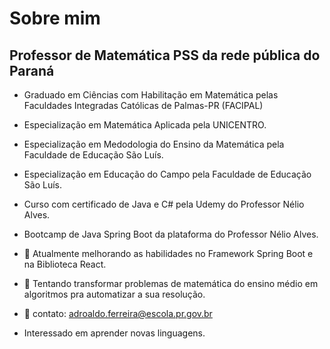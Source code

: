 # Sobre mim

## Professor de Matemática PSS da rede pública do Paraná
- Graduado em Ciências com Habilitação em Matemática pelas Faculdades Integradas Católicas de Palmas-PR (FACIPAL)
- Especialização em Matemática Aplicada pela UNICENTRO.
- Especialização em Medodologia do Ensino da Matemática pela Faculdade de Educação São Luís.
- Especialização em Educação do Campo pela Faculdade de Educação São Luís.
-  Curso com certificado de Java e C# pela Udemy do Professor Nélio Alves.
- Bootcamp de Java Spring Boot da plataforma do Professor Nélio Alves. 

- 🌱 Atualmente melhorando as habilidades no Framework Spring Boot e na Biblioteca React.
- 🔭 Tentando transformar problemas de matemática do ensino médio em algoritmos pra automatizar a sua resolução.
- 💬 contato: adroaldo.ferreira@escola.pr.gov.br
- Interessado em aprender novas linguagens.


<!--
**hygino82/hygino82** is a ✨ _special_ ✨ repository because its `README.md` (this file) appears on your GitHub profile.

Here are some ideas to get you started:

- 🔭 I’m currently working on ...
- 🌱 I’m currently learning ...
- 👯 I’m looking to collaborate on ...
- 🤔 I’m looking for help with ...
- 💬 Ask me about ...
- 📫 How to reach me: ...
- 😄 Pronouns: ...
- ⚡ Fun fact: ...
-->
